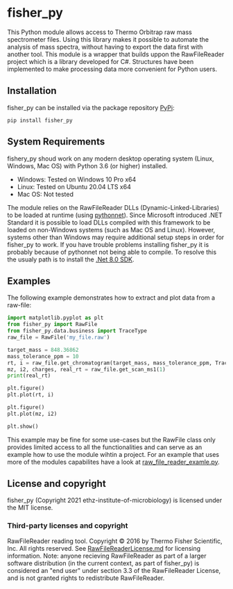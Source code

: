 # fisher_py
This Python module allows access to Thermo Orbitrap raw mass spectrometer files. Using this library makes it possible to automate the analysis of mass spectra, without having to export the data first with another tool. This module is a wrapper that builds uppon the RawFileReader project which is a library developed for C#. Structures have been implemented to make processing data more convenient for Python users.

## Installation
fisher_py can be installed via the package repository [PyPi](https://pypi.org/):
```
pip install fisher_py
```

## System Requirements
fishery_py shoud work on any modern desktop operating system (Linux, Windows, Mac OS) with Python 3.6 (or higher) installed.
- Windows: Tested on Windows 10 Pro x64
- Linux: Tested on Ubuntu 20.04 LTS x64
- Mac OS: Not tested

The module relies on the RawFileReader DLLs (Dynamic-Linked-Libraries) to be loaded at runtime (using [pythonnet](https://github.com/pythonnet/pythonnet)). Since Microsoft introduced .NET Standard it is possible to load DLLs compiled with this framework to be loaded on non-Windows systems (such as Mac OS and Linux). However, systems other than Windows may require additional setup steps in order for fisher_py to work.
If you have trouble problems installing fisher_py it is probably because of pythonnet not being able to compile. To resolve this the usualy path is to install the [.Net 8.0 SDK](https://dotnet.microsoft.com/en-us/download/dotnet/8.0).

## Examples
The following example demonstrates how to extract and plot data from a raw-file:
```python
import matplotlib.pyplot as plt
from fisher_py import RawFile
from fisher_py.data.business import TraceType
raw_file = RawFile('my_file.raw')

target_mass = 848.36862
mass_tolerance_ppm = 10
rt, i = raw_file.get_chromatogram(target_mass, mass_tolerance_ppm, TraceType.MassRange)
mz, i2, charges, real_rt = raw_file.get_scan_ms1(1)
print(real_rt)

plt.figure()
plt.plot(rt, i)

plt.figure()
plt.plot(mz, i2)

plt.show()
```

This example may be fine for some use-cases but the RawFile class only provides limited access to all the functionalities and can serve as an example how to use the module wihtin a project.
For an example that uses more of the modules capabilites have a look at [raw_file_reader_examle.py](https://github.com/ethz-institute-of-microbiology/fisher_py/blob/main/examples/raw_file_reader_example.py).

## License and copyright
fisher_py (Copyright 2021 ethz-institute-of-microbiology) is licensed under the  MIT license.

### Third-party licenses and copyright

RawFileReader reading tool. Copyright © 2016 by Thermo Fisher Scientific, Inc. All rights reserved. See [RawFileReaderLicense.md](https://github.com/ethz-institute-of-microbiology/fisher_py/blob/main/RawFileReaderLicense.md) for licensing information. 
Note: anyone recieving RawFileReader as part of a larger software distribution (in the current context, as part of fisher_py) is considered an "end user" under 
section 3.3 of the RawFileReader License, and is not granted rights to redistribute RawFileReader.

